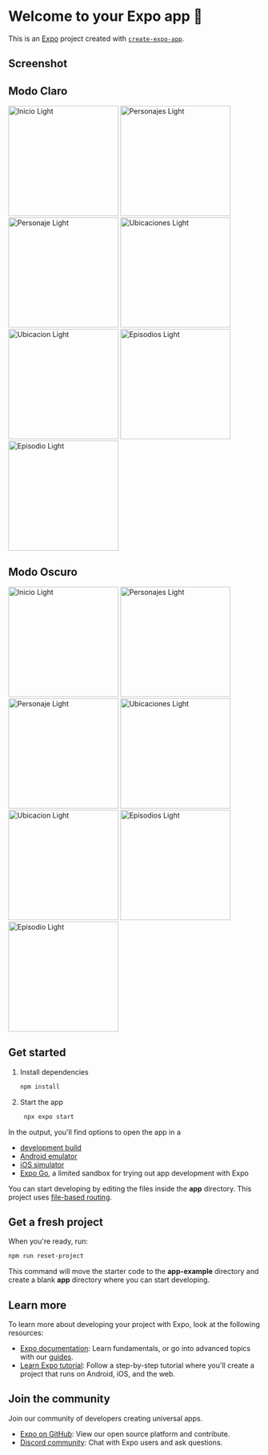# Welcome to your Expo app 👋

This is an [Expo](https://expo.dev) project created with [`create-expo-app`](https://www.npmjs.com/package/create-expo-app).

## Screenshot
<div style="display:'flex'; justify-content:'center'">
   <h2>Modo Claro</h2>
   <img src="/screenshots/IMG_001.PNG" width="220" alt="Inicio Light"/>
   <img src="/screenshots/IMG_002.PNG" width="220" alt="Personajes  Light"/>
   <img src="/screenshots/IMG_003.PNG" width="220" alt="Personaje  Light"/>
   <img src="/screenshots/IMG_004.PNG" width="220" alt="Ubicaciones  Light"/>
   <img src="/screenshots/IMG_005.PNG" width="220" alt="Ubicacion  Light"/>
   <img src="/screenshots/IMG_006.PNG" width="220" alt="Episodios  Light"/>
   <img src="/screenshots/IMG_007.PNG" width="220" alt="Episodio  Light"/>
</div>
<div style="display:'flex'; justify-content:'center';margin-top: 20px">
   <h2>Modo Oscuro</h2>
   <img src="/screenshots/IMG_008.PNG" width="220" alt="Inicio Light"/>
   <img src="/screenshots/IMG_009.PNG" width="220" alt="Personajes  Light"/>
   <img src="/screenshots/IMG_010.PNG" width="220" alt="Personaje  Light"/>
   <img src="/screenshots/IMG_011.PNG" width="220" alt="Ubicaciones  Light"/>
   <img src="/screenshots/IMG_012.PNG" width="220" alt="Ubicacion  Light"/>
   <img src="/screenshots/IMG_013.PNG" width="220" alt="Episodios  Light"/>
   <img src="/screenshots/IMG_014.PNG" width="220" alt="Episodio  Light"/>
</div>

## Get started

1. Install dependencies

   ```bash
   npm install
   ```

2. Start the app

   ```bash
    npx expo start
   ```

In the output, you'll find options to open the app in a

- [development build](https://docs.expo.dev/develop/development-builds/introduction/)
- [Android emulator](https://docs.expo.dev/workflow/android-studio-emulator/)
- [iOS simulator](https://docs.expo.dev/workflow/ios-simulator/)
- [Expo Go](https://expo.dev/go), a limited sandbox for trying out app development with Expo

You can start developing by editing the files inside the **app** directory. This project uses [file-based routing](https://docs.expo.dev/router/introduction).

## Get a fresh project

When you're ready, run:

```bash
npm run reset-project
```

This command will move the starter code to the **app-example** directory and create a blank **app** directory where you can start developing.

## Learn more

To learn more about developing your project with Expo, look at the following resources:

- [Expo documentation](https://docs.expo.dev/): Learn fundamentals, or go into advanced topics with our [guides](https://docs.expo.dev/guides).
- [Learn Expo tutorial](https://docs.expo.dev/tutorial/introduction/): Follow a step-by-step tutorial where you'll create a project that runs on Android, iOS, and the web.

## Join the community

Join our community of developers creating universal apps.

- [Expo on GitHub](https://github.com/expo/expo): View our open source platform and contribute.
- [Discord community](https://chat.expo.dev): Chat with Expo users and ask questions.
